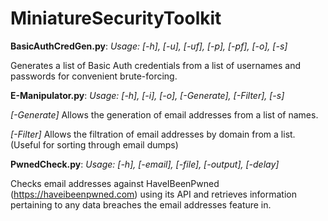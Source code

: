 # MiniatureSecurityToolkit

**BasicAuthCredGen.py**:  *Usage: [-h], [-u], [-uf], [-p], [-pf], [-o], [-s]*


Generates a list of Basic Auth credentials from a list of usernames and passwords for convenient brute-forcing.

**E-Manipulator.py**:  *Usage: [-h], [-i], [-o], [-Generate], [-Filter], [-s]*


*[-Generate]* Allows the generation of email addresses from a list of names.


*[-Filter]* Allows the filtration of email addresses by domain from a list. (Useful for sorting through email dumps)

**PwnedCheck.py**:  *Usage: [-h], [-email], [-file], [-output], [-delay]*


Checks email addresses against HaveIBeenPwned (https://haveibeenpwned.com) using its API and retrieves information pertaining to any data breaches the email addresses feature in.
